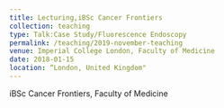 ```yaml
---
title: Lecturing,iBSc Cancer Frontiers 
collection: teaching
type: Talk:Case Study/Fluorescence Endoscopy
permalink: /teaching/2019-november-teaching
venue: Imperial College London, Faculty of Medicine
date: 2018-01-15 
location: “London, United Kingdom"
---
```


iBSc Cancer Frontiers, Faculty of Medicine

